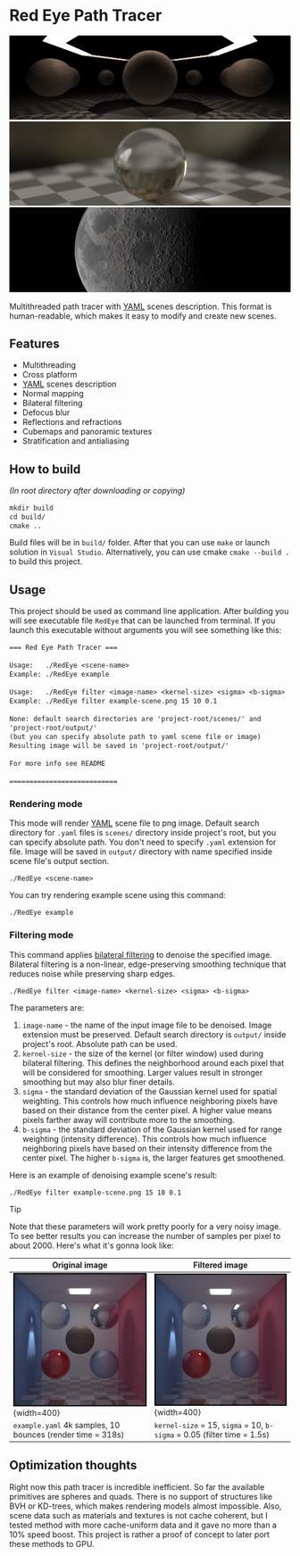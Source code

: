 # Red Eye Path Tracer
![banner](output/readme/banner-mirrors.png)
![banner](output/readme/banner-skybox.png)
![banner](output/readme/banner-moon.png)

Multithreaded path tracer with [YAML](https://yaml.org/) scenes description. 
This format is human-readable, which makes it easy to modify and create new scenes. 

## Features
- Multithreading
- Cross platform
- [YAML](https://yaml.org/) scenes description
- Normal mapping
- Bilateral filtering
- Defocus blur
- Reflections and refractions
- Cubemaps and panoramic textures
- Stratification and antialiasing

## How to build
*(In root directory after downloading or copying)*
```
mkdir build
cd build/
cmake ..
```
Build files will be in `build/` folder. 
After that you can use `make` or launch solution in `Visual Studio`. 
Alternatively, you can use cmake `cmake --build .` to build this project.

## Usage
This project should be used as command line application. 
After building you will see executable file `RedEye` that can be launched from terminal. 
If you launch this executable without arguments you will see something like this:
```
=== Red Eye Path Tracer ===

Usage:   ./RedEye <scene-name>
Example: ./RedEye example

Usage:   ./RedEye filter <image-name> <kernel-size> <sigma> <b-sigma>
Example: ./RedEye filter example-scene.png 15 10 0.1

None: default search directories are 'project-root/scenes/' and 'project-root/output/'
(but you can specify absolute path to yaml scene file or image)
Resulting image will be saved in 'project-root/output/'

For more info see README

===========================
```
### Rendering mode
This mode will render [YAML](https://yaml.org/) scene file to png image. 
Default search directory for `.yaml` files is `scenes/` directory inside project's root, 
but you can specify absolute path. 
You don't need to specify `.yaml` extension for file. 
Image will be saved in `output/` directory with name specified inside scene file's output section.
```
./RedEye <scene-name>
```

You can try rendering example scene using this command: 
```
./RedEye example
```

### Filtering mode
This command applies [bilateral filtering](https://en.wikipedia.org/wiki/Bilateral_filter) 
to denoise the specified image. 
Bilateral filtering is a non-linear, edge-preserving smoothing technique that reduces noise 
while preserving sharp edges.
```
./RedEye filter <image-name> <kernel-size> <sigma> <b-sigma>
```
The parameters are:
1) `image-name` - the name of the input image file to be denoised. Image extension must be preserved. 
Default search directory is `output/` inside project's root. Absolute path can be used.
2) `kernel-size` - the size of the kernel (or filter window) used during bilateral filtering. 
This defines the neighborhood around each pixel that will be considered for smoothing. 
Larger values result in stronger smoothing but may also blur finer details.
3) `sigma` - the standard deviation of the Gaussian kernel used for spatial weighting. 
This controls how much influence neighboring pixels have based on their distance from the center pixel. 
A higher value means pixels farther away will contribute more to the smoothing.
4) `b-sigma` - the standard deviation of the Gaussian kernel used for range weighting (intensity difference). 
This controls how much influence neighboring pixels have based on their intensity difference from the center pixel. 
The higher `b-sigma` is, the larger features get smoothened.

Here is an example of denoising example scene's result:
```
./RedEye filter example-scene.png 15 10 0.1
```
> [!TIP]
> Note that these parameters will work pretty poorly for a very noisy image.
> To see better results you can increase the number of samples per pixel to about 2000. 
> Here's what it's gonna look like: 

| Original image | Filtered image |
| -------------- | -------------- | 
| ![original](output/readme/filter-original.png){width=400} | ![filtered](output/readme/filter-filtered.png){width=400} |
| `example.yaml` 4k samples, 10 bounces (render time = 318s) | `kernel-size` = 15, `sigma` = 10, `b-sigma` = 0.05 (filter time = 1.5s) |



## Optimization thoughts
Right now this path tracer is incredible inefficient. 
So far the available primitives are spheres and quads. 
There is no support of structures like BVH or KD-trees, which makes rendering models almost impossible. 
Also, scene data such as materials and textures is not cache coherent, 
but I tested method with more cache-uniform data and it gave no more than a 10% speed boost. 
This project is rather a proof of concept to later port these methods to GPU.
